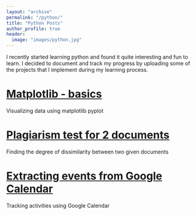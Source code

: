```yaml
---
layout: "archive"
permalink: "/python/"
title: "Python Posts"
author_profile: true
header:
  image: "images/python.jpg"
---
```


I recently started learning python and found it quite interesting and fun to learn. I decided to document and track my progress by uploading some of the projects that I implement during my learning process.  



# [Matplotlib - basics](https://github.com/akhilayaragoppa/akhilayaragoppa.github.io/blob/master/_posts/matplotlib.md)
Visualizing data using matplotlib pyplot  


# [Plagiarism test for 2 documents](https://github.com/akhilayaragoppa/akhilayaragoppa.github.io/blob/master/_posts/document-distance.md)
Finding the degree of dissimilarity between two given documents


# [Extracting events from Google Calendar](https://github.com/akhilayaragoppa/akhilayaragoppa.github.io/blob/master/_posts/GoogleCalendarAnalysis.md)
Tracking activities using Google Calendar
